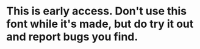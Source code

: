 # This is early access. Don't use this font while it's made, but do try it out and report bugs you find.
